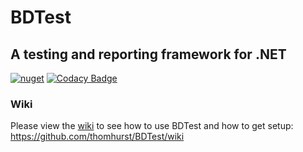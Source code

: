 # BDTest
## A testing and reporting framework for .NET

[![nuget](https://img.shields.io/nuget/v/BDTest.svg)](https://www.nuget.org/packages/BDTest/)
[![Codacy Badge](https://api.codacy.com/project/badge/Grade/976b0c6b323b43ef94334f503af9b737)](https://www.codacy.com/app/thomhurst/BDTest?utm_source=github.com&amp;utm_medium=referral&amp;utm_content=thomhurst/BDTest&amp;utm_campaign=Badge_Grade)

### Wiki

Please view the [wiki](https://github.com/thomhurst/BDTest/wiki) to see how to use BDTest and how to get setup: https://github.com/thomhurst/BDTest/wiki
